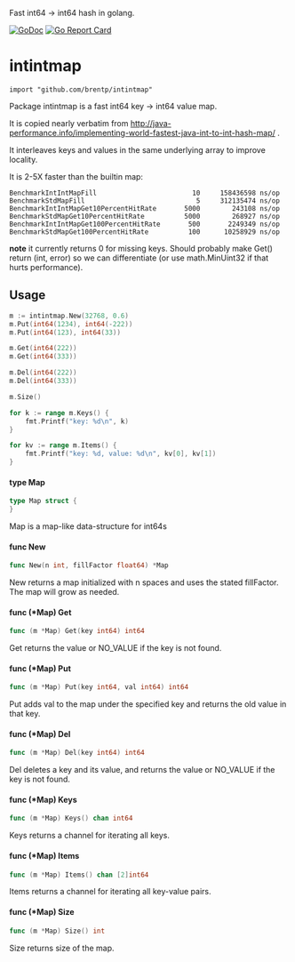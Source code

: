 Fast int64 -> int64 hash in golang.

[![GoDoc](https://godoc.org/github.com/brentp/intintmap?status.svg)](https://godoc.org/github.com/brentp/intintmap)
[![Go Report Card](https://goreportcard.com/badge/github.com/brentp/intintmap)](https://goreportcard.com/report/github.com/brentp/intintmap)

# intintmap

    import "github.com/brentp/intintmap"

Package intintmap is a fast int64 key -> int64 value map.

It is copied nearly verbatim from
http://java-performance.info/implementing-world-fastest-java-int-to-int-hash-map/ .

It interleaves keys and values in the same underlying array to improve locality.

It is 2-5X faster than the builtin map:
```
BenchmarkIntIntMapFill                 	      10	 158436598 ns/op
BenchmarkStdMapFill                    	       5	 312135474 ns/op
BenchmarkIntIntMapGet10PercentHitRate  	    5000	    243108 ns/op
BenchmarkStdMapGet10PercentHitRate     	    5000	    268927 ns/op
BenchmarkIntIntMapGet100PercentHitRate 	     500	   2249349 ns/op
BenchmarkStdMapGet100PercentHitRate    	     100	  10258929 ns/op
```

**note** it currently returns 0 for missing keys. Should probably make Get() return (int, error) so we can
differentiate (or use math.MinUint32 if that hurts performance).

## Usage

```go
m := intintmap.New(32768, 0.6)
m.Put(int64(1234), int64(-222))
m.Put(int64(123), int64(33))

m.Get(int64(222))
m.Get(int64(333))

m.Del(int64(222))
m.Del(int64(333))

m.Size()

for k := range m.Keys() {
    fmt.Printf("key: %d\n", k)
}

for kv := range m.Items() {
    fmt.Printf("key: %d, value: %d\n", kv[0], kv[1])
}
```

#### type Map

```go
type Map struct {
}
```

Map is a map-like data-structure for int64s

#### func  New

```go
func New(n int, fillFactor float64) *Map
```
New returns a map initialized with n spaces and uses the stated fillFactor. The
map will grow as needed.

#### func (*Map) Get

```go
func (m *Map) Get(key int64) int64
```
Get returns the value or NO_VALUE if the key is not found.

#### func (*Map) Put

```go
func (m *Map) Put(key int64, val int64) int64
```
Put adds val to the map under the specified key and returns the old value in
that key.

#### func (*Map) Del

```go
func (m *Map) Del(key int64) int64
```
Del deletes a key and its value, and returns the value or NO_VALUE if the
key is not found.

#### func (*Map) Keys

```go
func (m *Map) Keys() chan int64
```
Keys returns a channel for iterating all keys.

#### func (*Map) Items

```go
func (m *Map) Items() chan [2]int64
```
Items returns a channel for iterating all key-value pairs.


#### func (*Map) Size

```go
func (m *Map) Size() int
```
Size returns size of the map.
